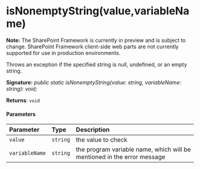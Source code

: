 # isNonemptyString(value,variableName)
**Note:** The SharePoint Framework is currently in preview and is subject to change. SharePoint Framework client-side web parts are not currently supported for use in production environments.



Throws an exception if the specified string is null, undefined, or an empty string.

**Signature:** _public static isNonemptyString(value: string, variableName: string): void;_

**Returns**: `void`





#### Parameters


| Parameter	   | Type    | Description |
|:-------------|:---------------|:------------|
| `value`    | `string` | the value to check |
| `variableName`    | `string` | the program variable name, which will be mentioned in the error message |


